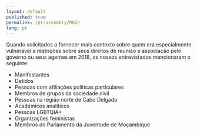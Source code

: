 ```yaml
---
layout: default
published: true
permalink: /pt/assembly/MOZ/
lang: pt
---
```


Quando solicitados a fornecer mais contexto sobre quem era especialmente vulnerável a restrições sobre seus direitos de reunião e associação pelo governo ou seus agentes em 2018, os nossos entrevistados mencionaram o seguinte:

- Manifestantes
- Detidos
- Pessoas com afiliações políticas particulares
- Membros de grupos da sociedade civil
- Pessoas na região norte de Cabo Delgado
- Académicos analíticos
- Pessoas LGBTQIA+
- Organizações feministas
- Membros do Parlamento da Juventude de Moçambique
